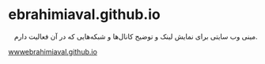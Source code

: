 # ebrahimiaval.github.io
<p dir="rtl" align="right">
.مینی وب سایتی برای نمایش لینک و توضیح کانال‌ها و شبکه‌هایی که در آن فعالیت‌ دارم
</p>

[wwwebrahimiaval.github.io](wwwebrahimiaval.github.io)
